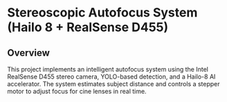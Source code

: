 # Stereoscopic Autofocus System (Hailo 8 + RealSense D455)

## Overview
This project implements an intelligent autofocus system using the Intel RealSense D455 stereo camera, YOLO-based detection, and a Hailo-8 AI accelerator. The system estimates subject distance and controls a stepper motor to adjust focus for cine lenses in real time.
